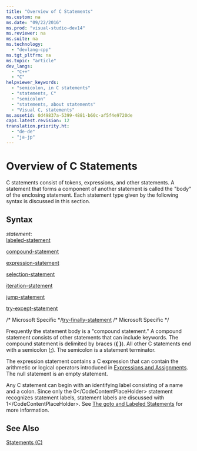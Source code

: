 ```yaml
---
title: "Overview of C Statements"
ms.custom: na
ms.date: "09/22/2016"
ms.prod: "visual-studio-dev14"
ms.reviewer: na
ms.suite: na
ms.technology: 
  - "devlang-cpp"
ms.tgt_pltfrm: na
ms.topic: "article"
dev_langs: 
  - "C++"
  - "C"
helpviewer_keywords: 
  - "semicolon, in C statements"
  - "statements, C"
  - "semicolon"
  - "statements, about statements"
  - "Visual C, statements"
ms.assetid: 0d49837a-5399-4881-b60c-af5f4e9720de
caps.latest.revision: 12
translation.priority.ht: 
  - "de-de"
  - "ja-jp"
---
```

# Overview of C Statements
C statements consist of tokens, expressions, and other statements. A statement that forms a component of another statement is called the "body" of the enclosing statement. Each statement type given by the following syntax is discussed in this section.  
  
## Syntax  
 *statement*:  
 [labeled-statement](../vs140/goto-and-labeled-statements--c-.md)  
  
 [compound-statement](../vs140/compound-statement--c-.md)  
  
 [expression-statement](../vs140/expression-statement--c-.md)  
  
 [selection-statement](../vs140/if-statement--c-.md)  
  
 [iteration-statement](../vs140/do-while-statement--c-.md)  
  
 [jump-statement](../vs140/break-statement--c-.md)  
  
 [try-except-statement](../vs140/try-except-statement--c-.md)  
  
 /* Microsoft Specific \*/[try-finally-statement](../vs140/try-finally-statement--c-.md) /\* Microsoft Specific \*/  
  
 Frequently the statement body is a "compound statement." A compound statement consists of other statements that can include keywords. The compound statement is delimited by braces (**{ }**). All other C statements end with a semicolon (**;**). The semicolon is a statement terminator.  
  
 The expression statement contains a C expression that can contain the arithmetic or logical operators introduced in [Expressions and Assignments](../vs140/expressions-and-assignments.md). The null statement is an empty statement.  
  
 Any C statement can begin with an identifying label consisting of a name and a colon. Since only the <CodeContentPlaceHolder>0\</CodeContentPlaceHolder> statement recognizes statement labels, statement labels are discussed with <CodeContentPlaceHolder>1\</CodeContentPlaceHolder>. See [The goto and Labeled Statements](../vs140/goto-and-labeled-statements--c-.md) for more information.  
  
## See Also  
 [Statements (C)](../vs140/statements--c-.md)